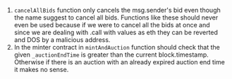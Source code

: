 1. ```cancelAllBids``` function only cancels the msg.sender's bid even though the name suggest to cancel all bids.
   Functions like these should never even be used because if we were to cancel all the bids at once and since we are dealing with .call with values as eth they can be reverted and DOS by a malicious address. 
2. In the minter contract in ```mintAndAuction``` function should check that the given ```_auctionEndTime``` is greater than the current block.timestamp. Otherwise if there is an auction with an already expired auction end time it makes no sense.